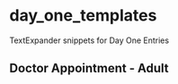 day_one_templates
=================

TextExpander snippets for Day One Entries


## Doctor Appointment - Adult

 
